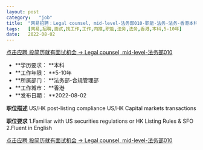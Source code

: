 ```yaml
---
layout:	post
category:	"job"
title:	"网易招聘：Legal counsel, mid-level-法务部010-职能-法务-法务-香港本科5-10年"
tags:	[网易,招聘,面试,找工作,工作,内推,职能,法务,法务,香港,本科,5-10年]
date:	2022-08-02
---
```


[点击应聘 投简历就有面试机会 -> Legal counsel, mid-level-法务部010](http://mobile.bole.netease.com/bole/boleDetail?id=40635&employeeId=346f03c3cda5f04c&key=all)



- **学历要求： **本科
- **工作年限： **5-10年
- **所属部门： **法务部-合规管理部
- **工作城市： **香港
- **发布日期： **2022-08-02



**职位描述**
US/HK post-listing compliance
US/HK Capital markets transactions



**职位要求**
1.Familiar with US securities regulations or HK Listing Rules &amp; SFO
2.Fluent in English



[点击应聘 投简历就有面试机会 -> Legal counsel, mid-level-法务部010](http://mobile.bole.netease.com/bole/boleDetail?id=40635&employeeId=346f03c3cda5f04c&key=all)